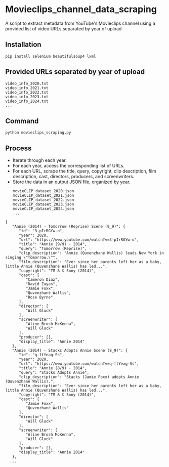 # Movieclips_channel_data_scraping
A script to extract metadata from YouTube's Movieclips channel using a provided list of video URLs separated by year of upload

## Installation
```
pip install selenium beautifulsoup4 lxml
```

## Provided URLs separated by year of upload
```
video_info_2020.txt
video_info_2021.txt
video_info_2022.txt
video_info_2023.txt
video_info_2024.txt
...
```

## Command
```
python movieclips_scraping.py
```

## Process
* Iterate through each year.
* For each year, access the corresponding list of URLs.
* For each URL, scrape the title, query, copyright, clip description, film description, cast, directors, producers, and screenwriters.
* Store the data in an output JSON file, organized by year.
  ```
  movieCLIP_dataset_2020.json
  movieCLIP_dataset_2021.json
  movieCLIP_dataset_2022.json
  movieCLIP_dataset_2023.json
  movieCLIP_dataset_2024.json
  ...
  ```
```
{
   "Annie (2014) - Tomorrow (Reprise) Scene (9_9)": {
      "id": "3-pIrRGYw-o",
      "year": 2020,
      "url": "https://www.youtube.com/watch?v=3-pIrRGYw-o",
      "title": "Annie (9/9) - 2014",
      "query": "Tomorrow (Reprise)",
      "clip_description": "Annie (Quvenzhané Wallis) leads New York in singing \"Tomorrow.\"",
      "film_description": "Ever since her parents left her as a baby, little Annie (Quvenzhané Wallis) has led...",
      "copyright": "TM & © Sony (2014)",
      "cast": [
         "Cameron Diaz",
         "David Zayas",
         "Jamie Foxx",
         "Quvenzhané Wallis",
         "Rose Byrne"
      ],
      "director": [
         "Will Gluck"
      ],
      "screenwriter": [
         "Aline Brosh McKenna",
         "Will Gluck"
      ],
      "producer": [],
      "display_title": "Annie 2014"
   },
   "Annie (2014) - Stacks Adopts Annie Scene (8_9)": {
      "id": "q-ftYeag-Ss",
      "year": 2020,
      "url": "https://www.youtube.com/watch?v=q-ftYeag-Ss",
      "title": "Annie (8/9) - 2014",
      "query": "Stacks Adopts Annie",
      "clip_description": "Stacks (Jamie Foxx) adopts Annie (Quvenzhané Wallis).",
      "film_description": "Ever since her parents left her as a baby, little Annie (Quvenzhané Wallis) has led...",
      "copyright": "TM & © Sony (2014)",
      "cast": [
         "Jamie Foxx",
         "Quvenzhané Wallis"
      ],
      "director": [
         "Will Gluck"
      ],
      "screenwriter": [
         "Aline Brosh McKenna",
         "Will Gluck"
      ],
      "producer": [],
      "display_title": "Annie 2014"
   },
  ...
```

